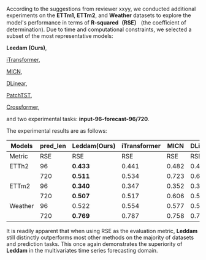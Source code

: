 According to the suggestions from reviewer xxyy, we conducted additional experiments on the **ETTm1**, **ETTm2**, and **Weather** datasets to explore the model's performance in terms of **R-squared（RSE）** (the coefficient of determination). Due to time and computational constraints, we selected a subset of the most representative models: 

**Leedam (Ours)**, 

[iTransformer](https://arxiv.org/abs/2310.06625),

[MICN](https://openreview.net/pdf?id=zt53IDUR1U),

[DLinear](https://arxiv.org/pdf/2205.13504.pdf),

[PatchTST](https://arxiv.org/abs/2211.14730),

[Crossformer](https://openreview.net/pdf?id=vSVLM2j9eie),

and two experimental tasks: **input-96-forecast-96/720**. 

The experimental results are as follows:

| Models       | pred_len | Leddam(Ours) | iTransformer | MICN  | DLinear | PatchTST | Crossformer |
|--------------|----------|--------------|--------------|-------|---------|----------|-------------|
| Metric       | RSE      | RSE          | RSE          | RSE   | RSE     | RSE      | RSE         |
| ETTh2        | 96       | **0.433**        | 0.441        | 0.482 | 0.470   | 0.435    | 0.666       |
|              | 720      | **0.511**        | 0.534        | 0.723 | 0.697   | 0.523    | 0.870       |
| ETTm2        | 96       | **0.340**        | 0.347        | 0.352 | 0.356   | 0.343    | 0.421       |
|              | 720      | **0.507**        | 0.517        | 0.606 | 0.589   | 0.510    | 1.076       |
| Weather      | 96       | 0.522        | 0.554        | 0.577 | 0.585   | 0.549    | **0.511**       |
|              | 720      | **0.769**        | 0.787        | 0.758 | 0.776   | 0.780    | 0.802       |

It is readily apparent that when using RSE as the evaluation metric, **Leddam** still distinctly outperforms most other methods on the majority of datasets and prediction tasks. This once again demonstrates the superiority of **Leddam** in the multivariates time series forecasting domain.
